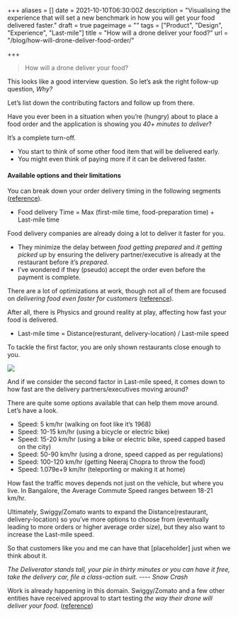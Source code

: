 +++
aliases = []
date = 2021-10-10T06:30:00Z
description = "Visualising the experience that will set a new benchmark in how you will get your food delivered faster."
draft = true
pageimage = ""
tags = ["Product", "Design", "Experience", "Last-mile"]
title = "How will a drone deliver your food?"
url = "/blog/how-will-drone-deliver-food-order/"

+++
> How will a drone deliver your food?

This looks like a good interview question. So let’s ask the right follow-up question, _Why?_

Let’s list down the contributing factors and follow up from there.

Have you ever been in a situation when you’re (hungry) about to place a food order and the application is showing you _40+ minutes to deliver_?

It’s a complete turn-off.

* You start to think of some other food item that will be delivered early.
* You might even think of paying more if it can be delivered faster.

#### Available options and their limitations

You can break down your order delivery timing in the following segments ([reference](https://bytes.swiggy.com/the-swiggy-delivery-challenge-part-one-6a2abb4f82f6)).

* Food delivery Time = Max (first-mile time, food-preparation time) + Last-mile time

Food delivery companies are already doing a lot to deliver it faster for you.

* They minimize the delay between _food getting prepared_ and _it getting picked up_ by ensuring the delivery partner/executive is already at the restaurant before it’s _prepared_.
* I’ve wondered if they (pseudo) accept the order even before the payment is complete.

There are a lot of optimizations at work, though not all of them are focused on _delivering food even faster for customers_ ([reference](https://bytes.swiggy.com/the-swiggy-delivery-challenge-part-two-f095930816e3)).

After all, there is Physics and ground reality at play, affecting how fast your food is delivered.

* Last-mile time = Distance(resturant, delivery-location) / Last-mile speed

To tackle the first factor, you are only shown restaurants close enough to you.

![](/images/how-will-drone-deliver-food-order-distance-limitation.png)

And if we consider the second factor in Last-mile speed, it comes down to how fast are the delivery partners/executives moving around?

There are quite some options available that can help them move around. Let’s have a look.

* Speed: 5 km/hr (walking on foot like it’s 1968)
* Speed: 10-15 km/hr (using a bicycle or electric bike)
* Speed: 15-20 km/hr (using a bike or electric bike, speed capped based on the city)
* Speed: 50-90 km/hr (using a drone, speed capped as per regulations)
* Speed: 100-120 km/hr (getting Neeraj Chopra to throw the food)
* Speed: 1.079e+9 km/hr (teleporting or making it at home)

How fast the traffic moves depends not just on the vehicle, but where you live. In Bangalore, the Average Commute Speed ranges between 18-21 km/hr.

Ultimately, Swiggy/Zomato wants to expand the Distance(restaurant, delivery-location) so you’ve more options to choose from (eventually leading to more orders or higher average order size), but they also want to increase the Last-mile speed.

So that customers like you and me can have that \[placeholder\] just when we think about it.

_The Deliverator stands tall, your pie in thirty minutes or you can have it free, take the delivery car, file a class-action suit. ---- Snow Crash_

Work is already happening in this domain. Swiggy/Zomato and a few other entities have received approval to start testing _the way their drone will deliver your food_. ([reference](https://www.livemint.com/companies/news/food-delivery-in-india-via-drones-zomato-swiggy-dunzo-can-start-testing-11591253543250.html))